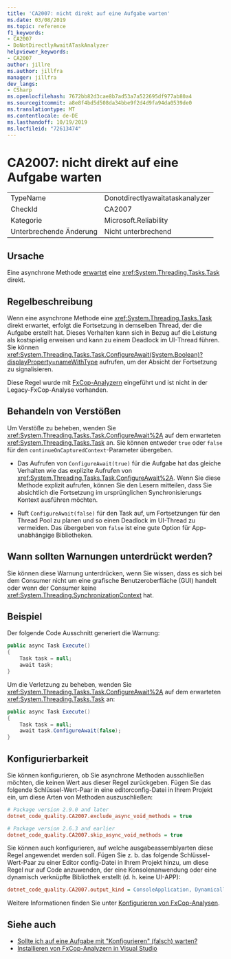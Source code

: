 ```yaml
---
title: 'CA2007: nicht direkt auf eine Aufgabe warten'
ms.date: 03/08/2019
ms.topic: reference
f1_keywords:
- CA2007
- DoNotDirectlyAwaitATaskAnalyzer
helpviewer_keywords:
- CA2007
author: jillre
ms.author: jillfra
manager: jillfra
dev_langs:
- CSharp
ms.openlocfilehash: 7672bb82d3cae8b7ad53a7a522695df977ab80a4
ms.sourcegitcommit: a8e8f4bd5d508da34bbe9f2d4d9fa94da0539de0
ms.translationtype: MT
ms.contentlocale: de-DE
ms.lasthandoff: 10/19/2019
ms.locfileid: "72613474"
---
```

# <a name="ca2007-do-not-directly-await-a-task"></a>CA2007: nicht direkt auf eine Aufgabe warten

|||
|-|-|
|TypeName|Donotdirectlyawaitataskanalyzer|
|CheckId|CA2007|
|Kategorie|Microsoft.Reliability|
|Unterbrechende Änderung|Nicht unterbrechend|

## <a name="cause"></a>Ursache

Eine asynchrone Methode [erwartet](/dotnet/csharp/language-reference/keywords/await) eine <xref:System.Threading.Tasks.Task> direkt.

## <a name="rule-description"></a>Regelbeschreibung

Wenn eine asynchrone Methode eine <xref:System.Threading.Tasks.Task> direkt erwartet, erfolgt die Fortsetzung in demselben Thread, der die Aufgabe erstellt hat. Dieses Verhalten kann sich in Bezug auf die Leistung als kostspielig erweisen und kann zu einem Deadlock im UI-Thread führen. Sie können <xref:System.Threading.Tasks.Task.ConfigureAwait(System.Boolean)?displayProperty=nameWithType> aufrufen, um der Absicht der Fortsetzung zu signalisieren.

Diese Regel wurde mit [FxCop-Analyzern](install-fxcop-analyzers.md) eingeführt und ist nicht in der Legacy-FxCop-Analyse vorhanden.

## <a name="how-to-fix-violations"></a>Behandeln von Verstößen

Um Verstöße zu beheben, wenden Sie <xref:System.Threading.Tasks.Task.ConfigureAwait%2A> auf dem erwarteten <xref:System.Threading.Tasks.Task> an. Sie können entweder `true` oder `false` für den `continueOnCapturedContext`-Parameter übergeben.

- Das Aufrufen von `ConfigureAwait(true)` für die Aufgabe hat das gleiche Verhalten wie das explizite Aufrufen von <xref:System.Threading.Tasks.Task.ConfigureAwait%2A>. Wenn Sie diese Methode explizit aufrufen, können Sie den Lesern mitteilen, dass Sie absichtlich die Fortsetzung im ursprünglichen Synchronisierungs Kontext ausführen möchten.

- Ruft `ConfigureAwait(false)` für den Task auf, um Fortsetzungen für den Thread Pool zu planen und so einen Deadlock im UI-Thread zu vermeiden. Das übergeben von `false` ist eine gute Option für App-unabhängige Bibliotheken.

## <a name="when-to-suppress-warnings"></a>Wann sollten Warnungen unterdrückt werden?

Sie können diese Warnung unterdrücken, wenn Sie wissen, dass es sich bei dem Consumer nicht um eine grafische Benutzeroberfläche (GUI) handelt oder wenn der Consumer keine <xref:System.Threading.SynchronizationContext> hat.

## <a name="example"></a>Beispiel

Der folgende Code Ausschnitt generiert die Warnung:

```csharp
public async Task Execute()
{
    Task task = null;
    await task;
}
```

Um die Verletzung zu beheben, wenden Sie <xref:System.Threading.Tasks.Task.ConfigureAwait%2A> auf dem erwarteten <xref:System.Threading.Tasks.Task> an:

```csharp
public async Task Execute()
{
    Task task = null;
    await task.ConfigureAwait(false);
}
```

## <a name="configurability"></a>Konfigurierbarkeit

Sie können konfigurieren, ob Sie asynchrone Methoden ausschließen möchten, die keinen Wert aus dieser Regel zurückgeben. Fügen Sie das folgende Schlüssel-Wert-Paar in eine editorconfig-Datei in Ihrem Projekt ein, um diese Arten von Methoden auszuschließen:

```ini
# Package version 2.9.0 and later
dotnet_code_quality.CA2007.exclude_async_void_methods = true

# Package version 2.6.3 and earlier
dotnet_code_quality.CA2007.skip_async_void_methods = true
```

Sie können auch konfigurieren, auf welche ausgabeassemblyarten diese Regel angewendet werden soll. Fügen Sie z. b. das folgende Schlüssel-Wert-Paar zu einer Editor config-Datei in Ihrem Projekt hinzu, um diese Regel nur auf Code anzuwenden, der eine Konsolenanwendung oder eine dynamisch verknüpfte Bibliothek erstellt (d. h. keine UI-APP):

```ini
dotnet_code_quality.CA2007.output_kind = ConsoleApplication, DynamicallyLinkedLibrary
```

Weitere Informationen finden Sie unter [Konfigurieren von FxCop-Analysen](configure-fxcop-analyzers.md).

## <a name="see-also"></a>Siehe auch

- [Sollte ich auf eine Aufgabe mit "Konfigurieren" (falsch) warten?](https://github.com/Microsoft/vs-threading/blob/master/doc/cookbook_vs.md#should-i-await-a-task-with-configureawaitfalse)
- [Installieren von FxCop-Analyzern in Visual Studio](install-fxcop-analyzers.md)
